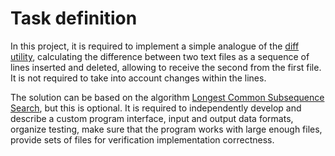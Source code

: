# Task definition

In this project, it is required to implement a simple analogue of the [diff utility](https://wikipedia.org/wiki/Diff), 
calculating the difference between two text files as a sequence of lines inserted and deleted,
allowing to receive the second from the first file. It is not required to take into account changes within the lines.

The solution can be based on the algorithm [Longest Common Subsequence Search](https://en.wikipedia.org/wiki/Longest_common_subsequence_problem),
but this is optional. It is required to independently develop and describe a custom
program interface, input and output data formats, organize testing, make sure
that the program works with large enough files, provide sets of files for verification
implementation correctness.

